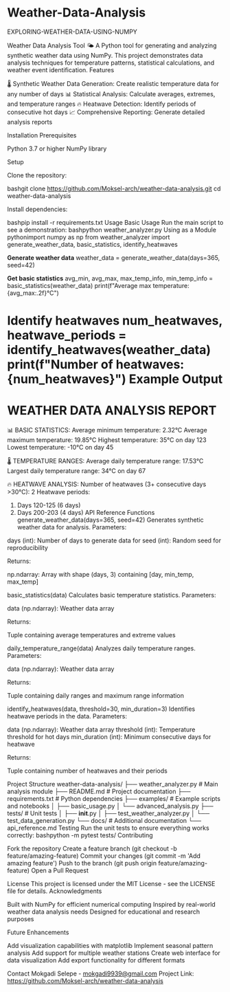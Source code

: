 # Weather-Data-Analysis
EXPLORING-WEATHER-DATA-USING-NUMPY


Weather Data Analysis Tool 🌤️
A Python tool for generating and analyzing synthetic weather data using NumPy. This project demonstrates data analysis techniques for temperature patterns, statistical calculations, and weather event identification.
Features

🌡️ Synthetic Weather Data Generation: Create realistic temperature data for any number of days
📊 Statistical Analysis: Calculate averages, extremes, and temperature ranges
🔥 Heatwave Detection: Identify periods of consecutive hot days
📈 Comprehensive Reporting: Generate detailed analysis reports

Installation
Prerequisites

Python 3.7 or higher
NumPy library

Setup

Clone the repository:

bashgit clone https://github.com/Moksel-arch/weather-data-analysis.git
cd weather-data-analysis

Install dependencies:

bashpip install -r requirements.txt
Usage
Basic Usage
Run the main script to see a demonstration:
bashpython weather_analyzer.py
Using as a Module
pythonimport numpy as np
from weather_analyzer import generate_weather_data, basic_statistics, identify_heatwaves

**Generate weather data**
weather_data = generate_weather_data(days=365, seed=42)

**Get basic statistics**
avg_min, avg_max, max_temp_info, min_temp_info = basic_statistics(weather_data)
print(f"Average max temperature: {avg_max:.2f}°C")

**Identify heatwaves**
num_heatwaves, heatwave_periods = identify_heatwaves(weather_data)
print(f"Number of heatwaves: {num_heatwaves}")
Example Output
============================================================
WEATHER DATA ANALYSIS REPORT
============================================================

📊 BASIC STATISTICS:
Average minimum temperature: 2.32°C
Average maximum temperature: 19.85°C
Highest temperature: 35°C on day 123
Lowest temperature: -10°C on day 45

🌡️  TEMPERATURE RANGES:
Average daily temperature range: 17.53°C
Largest daily temperature range: 34°C on day 67

🔥 HEATWAVE ANALYSIS:
Number of heatwaves (3+ consecutive days >30°C): 2
Heatwave periods:
  1. Days 120-125 (6 days)
  2. Days 200-203 (4 days)
API Reference
Functions
generate_weather_data(days=365, seed=42)
Generates synthetic weather data for analysis.
Parameters:

days (int): Number of days to generate data for
seed (int): Random seed for reproducibility

Returns:

np.ndarray: Array with shape (days, 3) containing [day, min_temp, max_temp]

basic_statistics(data)
Calculates basic temperature statistics.
Parameters:

data (np.ndarray): Weather data array

Returns:

Tuple containing average temperatures and extreme values

daily_temperature_range(data)
Analyzes daily temperature ranges.
Parameters:

data (np.ndarray): Weather data array

Returns:

Tuple containing daily ranges and maximum range information

identify_heatwaves(data, threshold=30, min_duration=3)
Identifies heatwave periods in the data.
Parameters:

data (np.ndarray): Weather data array
threshold (int): Temperature threshold for hot days
min_duration (int): Minimum consecutive days for heatwave

Returns:

Tuple containing number of heatwaves and their periods

Project Structure
weather-data-analysis/
├── weather_analyzer.py     # Main analysis module
├── README.md              # Project documentation
├── requirements.txt       # Python dependencies
├── examples/              # Example scripts and notebooks
│   ├── basic_usage.py
│   └── advanced_analysis.py
├── tests/                 # Unit tests
│   ├── __init__.py
│   ├── test_weather_analyzer.py
│   └── test_data_generation.py
└── docs/                  # Additional documentation
    └── api_reference.md
Testing
Run the unit tests to ensure everything works correctly:
bashpython -m pytest tests/
Contributing

Fork the repository
Create a feature branch (git checkout -b feature/amazing-feature)
Commit your changes (git commit -m 'Add amazing feature')
Push to the branch (git push origin feature/amazing-feature)
Open a Pull Request

License
This project is licensed under the MIT License - see the LICENSE file for details.
Acknowledgments

Built with NumPy for efficient numerical computing
Inspired by real-world weather data analysis needs
Designed for educational and research purposes

Future Enhancements

 Add visualization capabilities with matplotlib
 Implement seasonal pattern analysis
 Add support for multiple weather stations
 Create web interface for data visualization
 Add export functionality for different formats

Contact
Mokgadi Selepe - mokgadi9939@gmail.com
Project Link: https://github.com/Moksel-arch/weather-data-analysis
